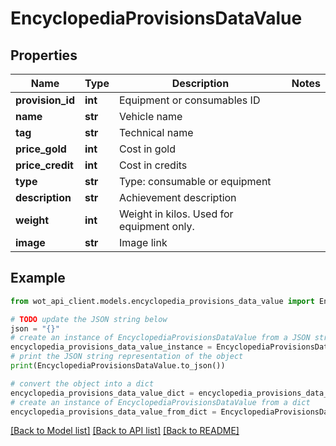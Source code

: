 # EncyclopediaProvisionsDataValue


## Properties

Name | Type | Description | Notes
------------ | ------------- | ------------- | -------------
**provision_id** | **int** | Equipment or consumables ID | 
**name** | **str** | Vehicle name | 
**tag** | **str** | Technical name | 
**price_gold** | **int** | Cost in gold | 
**price_credit** | **int** | Cost in credits | 
**type** | **str** | Type: consumable or equipment | 
**description** | **str** | Achievement description | 
**weight** | **int** | Weight in kilos. Used for equipment only. | 
**image** | **str** | Image link | 

## Example

```python
from wot_api_client.models.encyclopedia_provisions_data_value import EncyclopediaProvisionsDataValue

# TODO update the JSON string below
json = "{}"
# create an instance of EncyclopediaProvisionsDataValue from a JSON string
encyclopedia_provisions_data_value_instance = EncyclopediaProvisionsDataValue.from_json(json)
# print the JSON string representation of the object
print(EncyclopediaProvisionsDataValue.to_json())

# convert the object into a dict
encyclopedia_provisions_data_value_dict = encyclopedia_provisions_data_value_instance.to_dict()
# create an instance of EncyclopediaProvisionsDataValue from a dict
encyclopedia_provisions_data_value_from_dict = EncyclopediaProvisionsDataValue.from_dict(encyclopedia_provisions_data_value_dict)
```
[[Back to Model list]](../README.md#documentation-for-models) [[Back to API list]](../README.md#documentation-for-api-endpoints) [[Back to README]](../README.md)


